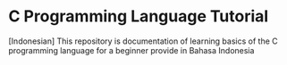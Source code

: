 # C Programming Language Tutorial
[Indonesian] This repository is documentation of learning basics of the C programming language for a beginner provide in Bahasa Indonesia

